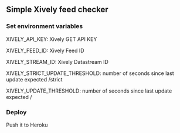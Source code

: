 ## Simple Xively feed checker

### Set environment variables

XIVELY_API_KEY: Xively GET API KEY

XIVELY_FEED_ID: Xively Feed ID

XIVELY_STREAM_ID: Xively Datastream ID

XIVELY_STRICT_UPDATE_THRESHOLD: number of seconds since last update expected /strict

XIVELY_UPDATE_THRESHOLD: number of seconds since last update expected /

### Deploy

Push it to Heroku

